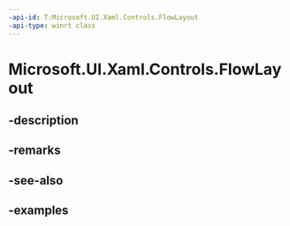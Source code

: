 ```yaml
---
-api-id: T:Microsoft.UI.Xaml.Controls.FlowLayout
-api-type: winrt class
---
```


# Microsoft.UI.Xaml.Controls.FlowLayout

<!--
public class FlowLayout : Microsoft.UI.Xaml.Controls.VirtualizingLayout
-->


## -description

## -remarks

## -see-also

## -examples


